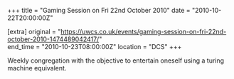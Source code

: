 +++
title = "Gaming Session on Fri 22nd October 2010"
date = "2010-10-22T20:00:00Z"

[extra]
original = "https://uwcs.co.uk/events/gaming-session-on-fri-22nd-october-2010-1474489042417/"    
end_time = "2010-10-23T08:00:00Z"
location = "DCS"
+++

Weekly congregation with the objective to entertain oneself using a turing machine equivalent.

